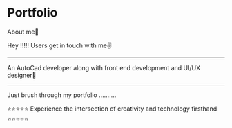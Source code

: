 # Portfolio
About me🤩

Hey !!!!! Users get in touch with me✌️

--------------

An AutoCad developer along with front end development and UI/UX designer🤩

------------

Just brush through my portfolio ..........

⭐⭐⭐⭐⭐
Experience the intersection of creativity and technology firsthand
⭐⭐⭐⭐⭐
